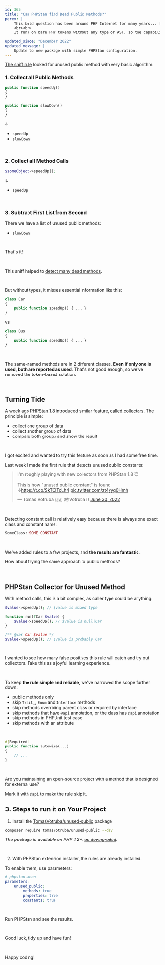 ```yaml
---
id: 365
title: "Can PHPStan find Dead Public Methods?"
perex: |
    This bold question has been around PHP Internet for many years... [at least since 2008](https://stackoverflow.com/questions/11532/how-can-i-find-unused-functions-in-a-php-project). In 2017 I added [dead public method sniff](https://github.com/symplify/symplify/pull/466) to Symplify Coding Standard.
    <br><br>
    It runs on bare PHP tokens without any type or AST, so the capability was limited. Yet it was able to detect a few unused methods. Now, 5 years later, we maybe have a better solution.

updated_since: "December 2022"
updated_message: |
    Update to new package with simple PHPStan configuration.
---
```


[The sniff rule](/blog/2019/03/14/remove-dead-public-methdos-from-your-code/) looked for unused public method with very basic algorithm:

### 1. Collect all Public Methods

```php
public function speedUp()
{
}

public function slowDown()
{
}
```

↓

- `speedUp`
- `slowDown`

<br>

### 2. Collect all Method Calls

```php
$someObject->speedUp();
```

↓

- `speedUp`

<br>

### 3. Subtract First List from Second

There we have a list of unused public methods:

- `slowDown`

<br>

That's it!

<br>

This sniff helped to [detect many dead methods](https://github.com/rectorphp/rector-src/commit/3ef5f555b729dfc7758043674c15ea2354af71f2).

<br>

But without types, it misses essential information like this:

```php
class Car
{
    public function speedUp() { ... }
}
```

vs

```php
class Bus
{
    public function speedUp() { ... }
}
```

<br>

The same-named methods are in 2 different classes. **Even if only one is used, both are reported as used**. That's not good enough, so we've removed the token-based solution.

<br>

## Turning Tide

A week ago [PHPStan 1.8](https://github.com/phpstan/phpstan/releases/tag/1.8.0) introduced similar feature, [called collectors](https://phpstan.org/developing-extensions/collectors).
The principle is simple:

* collect one group of data
* collect another group of data
* compare both groups and show the result

<br>

I got excited and wanted to try this feature as soon as I had some free time.

Last week I made the first rule that detects unused public constants:

<blockquote class="twitter-tweet"><p lang="en" dir="ltr">I&#39;m roughly playing with new collectors from PHPStan 1.8 😇<br><br>This is how &quot;unused public constant&quot; is found ↓<a href="https://t.co/SkTCITcLh4">https://t.co/SkTCITcLh4</a> <a href="https://t.co/zt4yyq0Hmh">pic.twitter.com/zt4yyq0Hmh</a></p>&mdash; Tomas Votruba 🇺🇦 (@VotrubaT) <a href="https://twitter.com/VotrubaT/status/1542459395203911682?ref_src=twsrc%5Etfw">June 30, 2022</a></blockquote>

<br>

Detecting constant call is relatively easy because there is always one exact class and constant name:

```php
SomeClass::SOME_CONSTANT
```

<br>

We've added rules to a few projects, and **the results are fantastic**.

How about trying the same approach to public methods?

<br>

## PHPStan Collector for Unused Method

With method calls, this is a bit complex, as caller type could be anything:

```php
$value->speedUp(); // $value is mixed type

function run(?Car $value) {
    $value->speedUp(); // $value is null|Car
}

/** @var Car $value */
$value->speedUp(); // $value is probably Car
```

<br>

I wanted to see how many false positives this rule will catch and try out collectors. Take this as a joyful learning experience.

<br>

To keep **the rule simple and reliable**, we've narrowed the scope further down:

- public methods only
- skip `Trait_`, `Enum` and `Interface` methods
- skip methods overriding parent class or required by interface
- skip methods that have `@api` annotation, or the class has `@api` annotation
- skip methods in PHPUnit test case
- skip methods with an attribute

<br>

```php
#[Required]
public function autowire(...)
{
    // ...
}
```

<br>

Are you maintaining an open-source project with a method that is designed for external use?

Mark it with `@api` to make the rule skip it.


## 3. Steps to run it on Your Project

1. Install the [TomasVotruba/unused-public](https://github.com/TomasVotruba/unused-public) package

```bash
composer require tomasvotruba/unused-public --dev
```

*The package is available on PHP 7.2+, [as downgraded](/blog/how-to-develop-sole-package-in-php81-and-downgrade-to-php72/).*

<br>

2. With PHPStan extension installer, the rules are already installed.

To enable them, use parameters:

```yaml
# phpstan.neon
parameters:
    unused_public:
        methods: true
        properties: true
        constants: true
```


<br>

Run PHPStan and see the results.

<br>

Good luck, tidy up and have fun!

<br>

Happy coding!

<script async src="https://platform.twitter.com/widgets.js" charset="utf-8"></script>
